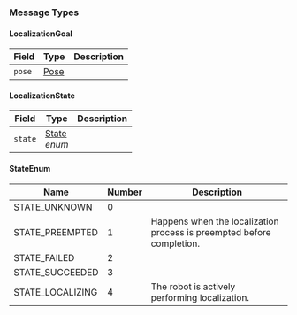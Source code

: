 ### Message Types

#### LocalizationGoal
| Field | Type                             | Description |
|-------|----------------------------------|-------------|
| `pose`| [Pose](../robot/Robot.md/#pose) |             |

#### LocalizationState
| Field  | Type              | Description |
|--------|-------------------|-------------|
| `state`| [State](#stateenum)<br>*enum* |             |

#### StateEnum
| Name             | Number | Description                                               |
|------------------|--------|-----------------------------------------------------------|
| STATE_UNKNOWN    | 0      |                                                           |
| STATE_PREEMPTED  | 1      | Happens when the localization process is preempted before completion. |
| STATE_FAILED     | 2      |                                                           |
| STATE_SUCCEEDED  | 3      |                                                           |
| STATE_LOCALIZING | 4      | The robot is actively performing localization.            |
